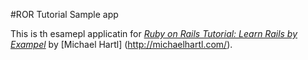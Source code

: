 #ROR Tutorial Sample app

This is th esamepl applicatin for
[*Ruby on Rails Tutorial: Learn Rails by Exampel*](http://railstutorial.org/)
by [Michael Hartl] (http://michaelhartl.com/).
